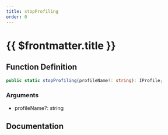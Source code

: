 ```yaml
---
title: stopProfiling
order: 0
---
```


# {{ $frontmatter.title }}

## Function Definition

```ts
public static stopProfiling(profileName?: string): IProfile;
```

### Arguments

* profileName?: string

## Documentation

<!--@include: ./parts/stopProfiling.md-->
